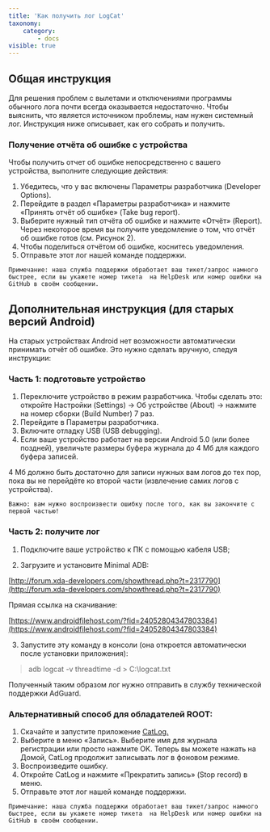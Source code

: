 ```yaml
---
title: 'Как получить лог LogCat'
taxonomy:
    category:
        - docs
visible: true
---
```


## Общая инструкция

Для решения проблем с вылетами и отключениями программы обычного лога почти всегда оказывается недостаточно. Чтобы выяснить, что является источником проблемы, нам нужен системный лог. Инструкция ниже описывает, как его собрать и получить.

### Получение отчёта об ошибке с устройства
Чтобы получить отчет об ошибке непосредственно с вашего устройства, выполните следующие действия:
1) Убедитесь, что у вас включены Параметры разработчика (Developer Options).
2) Перейдите в раздел «Параметры разработчика» и нажмите «Принять отчёт об ошибке» (Take bug report).
3) Выберите нужный тип отчёта об ошибке и нажмите «Отчёт» (Report).
Через некоторое время вы получите уведомление о том, что отчёт об ошибке готов (см. Рисунок 2).
4) Чтобы поделиться отчётом об ошибке, коснитесь уведомления.
5) Отправьте этот лог нашей команде 
поддержки.

`Примечание: наша служба поддержки обработает ваш тикет/запрос намного быстрее, если вы укажете номер тикета  на HelpDesk или номер ошибки на GitHub в своём сообщении.`

## Дополнительная инструкция (для старых версий Android)
На старых устройствах Android нет возможности автоматически принимать отчёт об ошибке. Это нужно сделать вручную, следуя инструкции:

### Часть 1: подготовьте устройство

1. Переключите устройство в режим разработчика. Чтобы сделать это: откройте Настройки (Settings) -> Об устройстве (About) -> нажмите на номер сборки (Build Number) 7 раз.
2. Перейдите в Параметры разработчика.
3. Включите отладку USB (USB debugging).
4. Если ваше устройство работает на версии Android 5.0 (или более поздней), увеличьте размеры буфера журнала до 4 Мб для каждого буфера записей. 

4 Мб должно быть достаточно для записи нужных вам логов до тех пор, пока вы не перейдёте ко второй части (извлечение самих логов с устройства).

`Важно: вам нужно воспроизвести ошибку после того, как вы закончите с первой частью! `

### Часть 2: получите лог

1. Подключите ваше устройство к ПК с помощью кабеля USB;

2. Загрузите и установите Minimal ADB:

[http://forum.xda-developers.com/showthread.php?t=2317790](http://forum.xda-developers.com/showthread.php?t=2317790)

Прямая ссылка на скачивание:

[https://www.androidfilehost.com/?fid=24052804347803384](https://www.androidfilehost.com/?fid=24052804347803384)

3. Запустите эту команду в консоли (она откроется автоматически после установки приложения):

>adb logcat -v threadtime -d > C:\logcat.txt

Полученный таким образом лог нужно отправить в службу технической поддержки AdGuard.

### Альтернативный способ для обладателей ROOT:

1. Скачайте и запустите приложение [CatLog.](https://play.google.com/store/apps/details?id=com.nolanlawson.logcat&noprocess)
2. Выберите в меню «Запись». Выберите имя для журнала регистрации или просто нажмите OK. Теперь вы можете нажать на Домой, CatLog продолжит записывать лог в фоновом режиме.
3. Воспроизведите ошибку.
4. Откройте CatLog и нажмите «Прекратить запись» (Stop record) в меню.
5. Отправьте этот лог нашей команде поддержки.

`Примечание: наша служба поддержки обработает ваш тикет/запрос намного быстрее, если вы укажете номер тикета  на HelpDesk или номер ошибки на GitHub в своём сообщении.`
